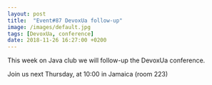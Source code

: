 ```yaml
---
layout: post
title:  "Event#87 DevoxUa follow-up"
image: /images/default.jpg
tags: [DevoxUa, conference]
date: 2018-11-26 16:27:00 +0200
---
```


This week on Java club we will follow-up the DevoxUa conference.[]()

Join us next Thursday, at 10:00 in Jamaica (room 223)